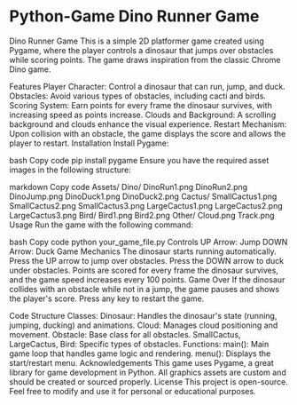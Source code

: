 # Python-Game Dino Runner Game
Dino Runner Game
This is a simple 2D platformer game created using Pygame, where the player controls a dinosaur that jumps over obstacles while scoring points. The game draws inspiration from the classic Chrome Dino game.

Features
Player Character: Control a dinosaur that can run, jump, and duck.
Obstacles: Avoid various types of obstacles, including cacti and birds.
Scoring System: Earn points for every frame the dinosaur survives, with increasing speed as points increase.
Clouds and Background: A scrolling background and clouds enhance the visual experience.
Restart Mechanism: Upon collision with an obstacle, the game displays the score and allows the player to restart.
Installation
Install Pygame:

bash
Copy code
pip install pygame
Ensure you have the required asset images in the following structure:

markdown
Copy code
Assets/
    Dino/
        DinoRun1.png
        DinoRun2.png
        DinoJump.png
        DinoDuck1.png
        DinoDuck2.png
    Cactus/
        SmallCactus1.png
        SmallCactus2.png
        SmallCactus3.png
        LargeCactus1.png
        LargeCactus2.png
        LargeCactus3.png
    Bird/
        Bird1.png
        Bird2.png
    Other/
        Cloud.png
        Track.png
Usage
Run the game with the following command:

bash
Copy code
python your_game_file.py
Controls
UP Arrow: Jump
DOWN Arrow: Duck
Game Mechanics
The dinosaur starts running automatically.
Press the UP arrow to jump over obstacles.
Press the DOWN arrow to duck under obstacles.
Points are scored for every frame the dinosaur survives, and the game speed increases every 100 points.
Game Over
If the dinosaur collides with an obstacle while not in a jump, the game pauses and shows the player's score. Press any key to restart the game.

Code Structure
Classes:
Dinosaur: Handles the dinosaur's state (running, jumping, ducking) and animations.
Cloud: Manages cloud positioning and movement.
Obstacle: Base class for all obstacles.
SmallCactus, LargeCactus, Bird: Specific types of obstacles.
Functions:
main(): Main game loop that handles game logic and rendering.
menu(): Displays the start/restart menu.
Acknowledgements
This game uses Pygame, a great library for game development in Python.
All graphics assets are custom and should be created or sourced properly.
License
This project is open-source. Feel free to modify and use it for personal or educational purposes.
